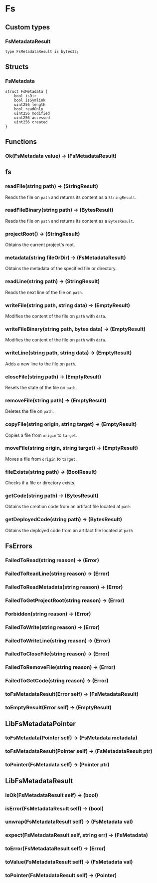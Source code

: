 # Fs

## Custom types

### FsMetadataResult

```solidity
type FsMetadataResult is bytes32;
```



## Structs

### FsMetadata

```solidity
struct FsMetadata {
	bool isDir
	bool isSymlink
	uint256 length
	bool readOnly
	uint256 modified
	uint256 accessed
	uint256 created
}
```



## Functions

### **Ok(FsMetadata value) &rarr; (FsMetadataResult)**



## fs



### **readFile(string path) &rarr; (StringResult)**

Reads the file on `path` and returns its content as a `StringResult`.

### **readFileBinary(string path) &rarr; (BytesResult)**

Reads the file on `path` and returns its content as a `BytesResult`.

### **projectRoot() &rarr; (StringResult)**

Obtains the current project's root.

### **metadata(string fileOrDir) &rarr; (FsMetadataResult)**

Obtains the metadata of the specified file or directory.

### **readLine(string path) &rarr; (StringResult)**

Reads the next line of the file on `path`.

### **writeFile(string path, string data) &rarr; (EmptyResult)**

Modifies the content of the file on `path` with `data`.

### **writeFileBinary(string path, bytes data) &rarr; (EmptyResult)**

Modifies the content of the file on `path` with `data`.

### **writeLine(string path, string data) &rarr; (EmptyResult)**

Adds a new line to the file on `path`.

### **closeFile(string path) &rarr; (EmptyResult)**

Resets the state of the file on `path`.

### **removeFile(string path) &rarr; (EmptyResult)**

Deletes the file on `path`.

### **copyFile(string origin, string target) &rarr; (EmptyResult)**

Copies a file from `origin` to `target`.

### **moveFile(string origin, string target) &rarr; (EmptyResult)**

Moves a file from `origin` to `target`.

### **fileExists(string path) &rarr; (BoolResult)**

Checks if a file or directory exists.

### **getCode(string path) &rarr; (BytesResult)**

Obtains the creation code from an artifact file located at `path`

### **getDeployedCode(string path) &rarr; (BytesResult)**

Obtains the deployed code from an artifact file located at `path`

## FsErrors



### **FailedToRead(string reason) &rarr; (Error)**



### **FailedToReadLine(string reason) &rarr; (Error)**



### **FailedToReadMetadata(string reason) &rarr; (Error)**



### **FailedToGetProjectRoot(string reason) &rarr; (Error)**



### **Forbidden(string reason) &rarr; (Error)**



### **FailedToWrite(string reason) &rarr; (Error)**



### **FailedToWriteLine(string reason) &rarr; (Error)**



### **FailedToCloseFile(string reason) &rarr; (Error)**



### **FailedToRemoveFile(string reason) &rarr; (Error)**



### **FailedToGetCode(string reason) &rarr; (Error)**



### **toFsMetadataResult(Error self) &rarr; (FsMetadataResult)**



### **toEmptyResult(Error self) &rarr; (EmptyResult)**



## LibFsMetadataPointer



### **toFsMetadata(Pointer self) &rarr; (FsMetadata metadata)**



### **toFsMetadataResult(Pointer self) &rarr; (FsMetadataResult ptr)**



### **toPointer(FsMetadata self) &rarr; (Pointer ptr)**



## LibFsMetadataResult



### **isOk(FsMetadataResult self) &rarr; (bool)**



### **isError(FsMetadataResult self) &rarr; (bool)**



### **unwrap(FsMetadataResult self) &rarr; (FsMetadata val)**



### **expect(FsMetadataResult self, string err) &rarr; (FsMetadata)**



### **toError(FsMetadataResult self) &rarr; (Error)**



### **toValue(FsMetadataResult self) &rarr; (FsMetadata val)**



### **toPointer(FsMetadataResult self) &rarr; (Pointer)**



